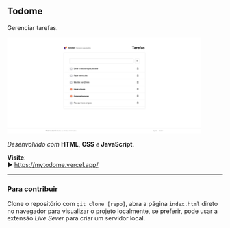 <h2>Todome</h2>

<p>Gerenciar tarefas.</p>

<img src="./src/assets/images/Screenshot 2024-07-18 at 20-31-03 Todome.png" width="90%">

<br>

_Desenvolvido com_ **HTML**, **CSS** _e_ **JavaScript**.

**Visite**:
<br>
▶️ https://mytodome.vercel.app/

---

<h3>Para contribuir</h3>

Clone o repositório com `git clone [repo]`, abra a página `index.html` direto no navegador para visualizar o projeto localmente, se preferir, pode usar a extensão _Live Sever_ para criar um servidor local.
